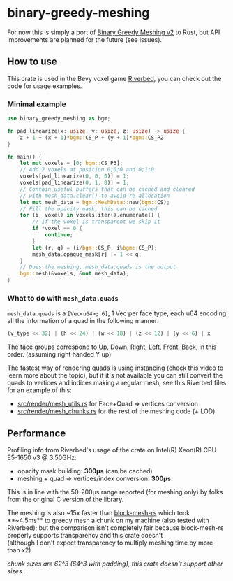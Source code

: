 # binary-greedy-meshing
For now this is simply a port of [Binary Greedy Meshing v2](https://github.com/cgerikj/binary-greedy-meshing) to Rust, but API improvements are planned for the future (see issues).

## How to use
This crate is used in the Bevy voxel game [Riverbed](https://github.com/Inspirateur/riverbed), you can check out the code for usage examples.

### Minimal example
```rust
use binary_greedy_meshing as bgm;

fn pad_linearize(x: usize, y: usize, z: usize) -> usize {
    z + 1 + (x + 1)*bgm::CS_P + (y + 1)*bgm::CS_P2
}

fn main() {
    let mut voxels = [0; bgm::CS_P3];
    // Add 2 voxels at position 0;0;0 and 0;1;0
    voxels[pad_linearize(0, 0, 0)] = 1;
    voxels[pad_linearize(0, 1, 0)] = 1;
    // Contain useful buffers that can be cached and cleared 
    // with mesh_data.clear() to avoid re-allocation
    let mut mesh_data = bgm::MeshData::new(bgm::CS);
    // Fill the opacity mask, this can be cached 
    for (i, voxel) in voxels.iter().enumerate() {
        // If the voxel is transparent we skip it
        if *voxel == 0 {
            continue;
        }
        let (r, q) = (i/bgm::CS_P, i%bgm::CS_P);
        mesh_data.opaque_mask[r] |= 1 << q;
    }
    // Does the meshing, mesh_data.quads is the output
    bgm::mesh(&voxels, &mut mesh_data);
}
```

### What to do with `mesh_data.quads`
`mesh_data.quads` is a `[Vec<u64>; 6]`, 1 Vec<u64> per face type, each u64 encoding all the information of a quad in the following manner:
```rust
(v_type << 32) | (h << 24) | (w << 18) | (z << 12) | (y << 6) | x
```

The face groups correspond to Up, Down, Right, Left, Front, Back, in this order. (assuming right handed Y up)

The fastest way of rendering quads is using instancing (check [this video](https://www.youtube.com/watch?v=40JzyaOYJeY) to learn more about the topic), but if it's not available you can still convert the quads to vertices and indices making a regular mesh, see this Riverbed files for an example of this:
- [src/render/mesh_utils.rs](https://github.com/Inspirateur/riverbed/blob/main/src/render/mesh_utils.rs) for Face+Quad => vertices conversion
- [src/render/mesh_chunks.rs](https://github.com/Inspirateur/riverbed/blob/main/src/render/mesh_chunks.rs) for the rest of the meshing code (+ LOD)

## Performance
Profiling info from Riverbed's usage of the crate on Intel(R) Xeon(R) CPU E5-1650 v3 @ 3.50GHz:
- opacity mask building: **300μs** (can be cached)
- meshing + quad => vertices/index conversion: **300μs**

This is in line with the 50-200μs range reported (for meshing only) by folks from the original C version of the library.

The meshing is also ~15x faster than [block-mesh-rs](https://github.com/bonsairobo/block-mesh-rs) which took **~4.5ms** to greedy mesh a chunk on my machine (also tested with Riverbed); 
but the comparison isn't completely fair because block-mesh-rs properly supports transparency and this crate doesn't  
(although I don't expect transparency to multiply meshing time by more than x2)

*chunk sizes are 62^3 (64^3 with padding), this crate doesn't support other sizes.*

